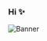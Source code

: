 ### Hi ✨
![Banner](https://github.com/thefordz/thefordz/assets/94740024/f6d876df-92aa-4636-baa1-edf1ef47c072)
<!--
**thefordz/thefordz** is a ✨ _special_ ✨ repository because its `README.md` (this file) appears on your GitHub profile.

Here are some ideas to get you started:

- 🔭 I’m currently working on ...
- 🌱 I’m currently learning ...
- 👯 I’m looking to collaborate on ...
- 🤔 I’m looking for help with ...
- 💬 Ask me about ...
- 📫 How to reach me: ...
- 😄 Pronouns: ...
- ⚡ Fun fact: ...
-->
